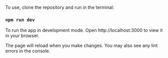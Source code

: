 To use, clone the repository and run in the terminal:
### `npm run dev`
To run the app in development mode. 
Open http://localhost:3000 to view it in your browser.

The page will reload when you make changes.
You may also see any lint errors in the console.
